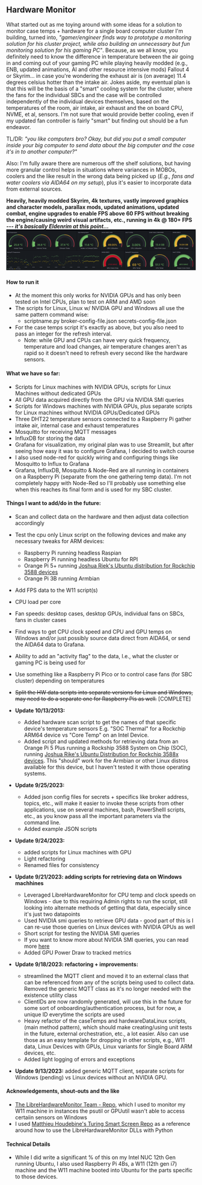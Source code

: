 ## Hardware Monitor

What started out as me toying around with some ideas for a solution to monitor case temps + hardware for a single board computer cluster I'm building, turned into, *"gamer/engineer finds way to prototype a monitoring solution for his cluster project, while also building an unnecessary but fun monitoring solution for his gaming PC"*. Because, as we all know, you definitely need to know the difference in temperature between the air going in and coming out of your gaming PC while playing heavily modded (e.g., ENB, updated animations, AI and other resource intensive mods) Fallout 4 or Skyrim... in case you're wondering the exhaust air is (on average) 11.4 degrees celsius hotter than the intake air. Jokes aside, my eventual plan is that this will be the basis of a "smart" cooling system for the cluster, where the fans for the individual SBCs and the case will be controlled independently of the individual devices themselves, based on the temperatures of the room, air intake, air exhaust and the on board CPU, NVME, et al, sensors. I'm not sure that would provide better cooling, even if my updated fan controller is fairly "smart" but finding out should be a fun endeavor. 

TL/DR: *"you like computers bro? Okay, but did you put a small computer inside your big computer to send data about the big computer and the case it's in to another computer?"* 

Also: I'm fully aware there are numerous off the shelf solutions, but having more granular control helps in situations where variances in MOBOs, coolers and the like result in the wrong data being picked up (*E.g., fans and water coolers via AIDA64 on my setup*), plus it's easier to incorporate data from external sources. 


**Heavily, heavily modded Skyrim, 4k textures, vastly improved graphics and character models, parallax mods, updated animations, updated combat, engine upgrades to enable FPS above 60 FPS without breaking the engine/causing weird visual artifacts, etc., running in 4k @ 180+ FPS --- *it's basically Eldenrim at this point...*** 
![Dashboard Screenshot](/images/skyrim2.png)  

#### How to run it
* At the moment this only works for NVIDIA GPUs and has only been tested on Intel CPUs, plan to test on ARM and AMD soon 
* The scripts for Linux, Linux w/ NVIDIA GPU and Windows all use the same pattern command wise: 
    * scriptname.py broker-config-file.json secrets-config-file.json
* For the case temps script it's exactly as above, but you also need to pass an integer for the refresh interval. 
    * Note: while GPU and CPUs can have very quick frequency, temperature and load changes, air temperature changes aren't as rapid so it doesn't need to refresh every second like the hardware sensors. 


#### What we have so far: 
* Scripts for Linux machines with NVIDIA GPUs, scripts for Linux Machines without dedicated GPUs 
* All GPU data acquired directly from the GPU via NVIDIA SMI queries 
* Scripts for Windows machines with NVIDIA GPUs, plus separate scripts for Linux machines without NVIDIA GPUs/Dedicated GPUs  
* Three DHT22 temperature sensors connected to a Raspberry Pi gather intake air, internal case and exhaust  temperatures 
* Mosquitto for receiving MQTT messages
* InfluxDB for storing the data
* Grafana for visualization, my original plan was to use Streamlit, but after seeing how easy it was to configure Grafana, I decided to switch course 
* I also used node-red for quickly wiring and configuring things like Mosquitto to Influx to Grafana 
* Grafana, InfluxDB, Mosquitto & Node-Red are all running in containers on a Raspberry Pi (separate from the one gathering temp data). I'm not completely happy with Node-Red so I'll probably use something else when this reaches its final form and is used for my SBC cluster. 


#### Things I want to add/do in the future:
* Scan and collect data on the hardware and then adjust data collection accordingly 
* Test the cpu only Linux script on the following devices and make any necessary tweaks for ARM devices: 
    * Raspberry Pi running headless Raspian 
    * Raspberry Pi running headless Ubuntu for RPI 
    * Orange Pi 5+ running [Joshua Riek's Ubuntu distribution for Rockchip 3588 devices](https://github.com/Joshua-Riek/ubuntu-rockchip) 
    * Orange Pi 3B running Armbian 
* Add FPS data to the W11 script(s) 
* CPU load per core 
* Fan speeds: desktop cases, desktop GPUs, individual fans on SBCs, fans in cluster cases 
* Find ways to get CPU clock speed and CPU and GPU temps on Windows and/or just possibly source data direct from AIDA64, or send the AIDA64 data to Grafana. 
* Ability to add an "activity flag" to the data, I.e., what the cluster or gaming PC is being used for
* Use something like a Raspberry Pi Pico or to control case fans (for SBC cluster) depending on temperatures
* ~~Split the HW data scripts into separate versions for Linux and Windows, may need to do a separate one for Raspberry Pis as well.~~ [COMPLETE]

* **Update 10/13/2013:**
    * Added hardware scan script to get the names of that specific device's temperature sensors E.g. "SOC Thermal" for a Rockchip ARM64 device vs "Core Temp" on an Intel Device.
    * Added script and updated methods for retrieving data from an Orange Pi 5 Plus running a Rockship 3588 System on Chip (SOC), running [Joshua Rike's Ubuntu Distribution for Rockchip 3588x devices](https://github.com/Joshua-Riek/ubuntu-rockchip). This "should" work for the Armbian or other Linux distros available for this device, but I haven't tested it with those operating systems. 

* **Update 9/25/2023:** 
    * Added json config files for secrets + specifics like broker address, topics, etc., will make it easier to invoke these scripts from other applications, use on several machines, bash, PowerShelll scripts, etc., as you know pass all the important parameters via the command line. 
    * Added example JSON scripts 


* **Update 9/24/2023:** 
    * added scripts for Linux machines with GPU 
    * Light refactoring
    * Renamed files for consistency 


* **Update 9/21/2023: adding scripts for retrieving data on Windows machhines** 
    * Leveraged LibreHardwareMonitor for CPU temp and clock speeds on Windows - due to this requiring Admin rights to run the script, still looking into alternate methods of getting that data, especially since it's just two datapoints 
    * Used NVIDIA smi queries to retrieve GPU data - good part of this is I can re-use those queries on Linux devices with NVIDIA GPUs as well 
    * Short script for testing the NVIDIA SMI queries 
    * If you want to know more about NVIDIA SMI queries, you can read more [here](https://enterprise-support.nvidia.com/s/article/Useful-nvidia-smi-Queries-2)
    * Added GPU Power Draw to tracked metrics 

* **Update 9/18/2023: refactoring + improvements:**
    * streamlined the MQTT client and moved it to an external class that can be referenced from
any of the scripts being used to collect data. Removed the generic MQTT class as it's no longer needed with the existence utility class 
    * ClientIDs are now randomly generated, will use this in the future for some sort of onboarding/authentication process, but for now, a unique ID everytime the scripts are used 
    * Heavy refactor of the caseTemps and hardwareDataLinux scripts, (main method pattern), which should make creating/using unit tests in the future, external orchestration, etc., a lot easier. Also can use those as an easy template for dropping in other scripts, e.g., W11 data, Linux Devices with GPUs, Linux variants for Single Board ARM devices, etc. 
    * Added light logging of errors and exceptions 

* **Update 9/13/2023:** added generic MQTT client, separate scripts for Windows (pending) vs Linux devices without an NVIDIA GPU. 


#### Acknowledgements, shout-outs and the like 
* [The LibreHardwareMonitor Team - Repo](https://github.com/LibreHardwareMonitor/LibreHardwareMonitor), which I used to monitor my W11 machine in instances the psutil or GPUutil wasn't able to access certaiin sensors on Windows
* I used [Matthieu Houdebine's Turing Smart Screen Repo](https://github.com/mathoudebine/turing-smart-screen-python) as a reference around how to use the LibreHardwareMonitor DLLs with Python 

#### Technical Details 
* While I did write a significant % of this on my Intel NUC 12th Gen running Ubuntu, I also used Raspberry Pi 4Bs, a W11 (12th gen i7) machine and the W11 machine booted into Ubuntu for the parts specific to those devices. 
